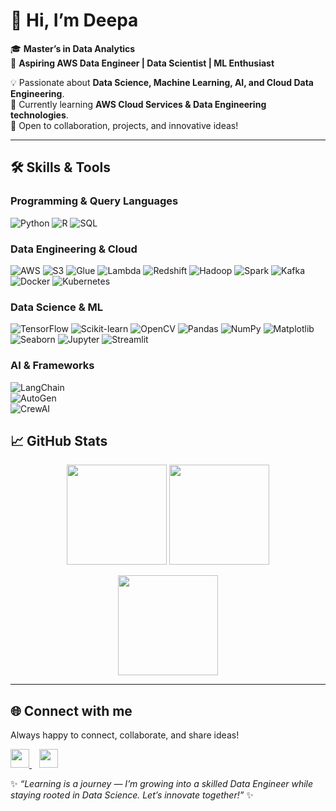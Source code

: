 # 👋 Hi, I’m Deepa  

🎓 **Master’s in Data Analytics**  
🚀 **Aspiring AWS Data Engineer | Data Scientist | ML Enthusiast**  

💡 Passionate about **Data Science, Machine Learning, AI, and Cloud Data Engineering**.  
🌱 Currently learning **AWS Cloud Services & Data Engineering technologies**.  
🤝 Open to collaboration, projects, and innovative ideas!  

---

## 🛠️ Skills & Tools  

### Programming & Query Languages  
![Python](https://img.shields.io/badge/Python-blue?logo=python&logoColor=white&style=flat-square)
![R](https://img.shields.io/badge/R-276DC3?logo=r&logoColor=white&style=flat-square)
![SQL](https://img.shields.io/badge/SQL-4479A1?logo=postgresql&logoColor=white&style=flat-square)

### Data Engineering & Cloud  
![AWS](https://img.shields.io/badge/AWS-232F3E?logo=amazonaws&logoColor=white&style=flat-square)
![S3](https://img.shields.io/badge/S3-569A31?logo=amazons3&logoColor=white&style=flat-square)
![Glue](https://img.shields.io/badge/Glue-FF9900?logo=amazonaws&logoColor=white&style=flat-square)
![Lambda](https://img.shields.io/badge/Lambda-FF9900?logo=awslambda&logoColor=white&style=flat-square)
![Redshift](https://img.shields.io/badge/Redshift-8C4FFF?logo=amazonredshift&logoColor=white&style=flat-square)
![Hadoop](https://img.shields.io/badge/Hadoop-66CCFF?logo=apachehadoop&logoColor=black&style=flat-square)
![Spark](https://img.shields.io/badge/Spark-E25A1C?logo=apachespark&logoColor=white&style=flat-square)
![Kafka](https://img.shields.io/badge/Kafka-231F20?logo=apachekafka&logoColor=white&style=flat-square)
![Docker](https://img.shields.io/badge/Docker-2496ED?logo=docker&logoColor=white&style=flat-square)
![Kubernetes](https://img.shields.io/badge/Kubernetes-326CE5?logo=kubernetes&logoColor=white&style=flat-square)

### Data Science & ML  
![TensorFlow](https://img.shields.io/badge/TensorFlow-FF6F00?logo=tensorflow&logoColor=white&style=flat-square)
![Scikit-learn](https://img.shields.io/badge/Scikit--Learn-F7931E?logo=scikitlearn&logoColor=white&style=flat-square)
![OpenCV](https://img.shields.io/badge/OpenCV-5C3EE8?logo=opencv&logoColor=white&style=flat-square)
![Pandas](https://img.shields.io/badge/Pandas-150458?logo=pandas&logoColor=white&style=flat-square)
![NumPy](https://img.shields.io/badge/NumPy-013243?logo=numpy&logoColor=white&style=flat-square)
![Matplotlib](https://img.shields.io/badge/Matplotlib-003B57?logo=plotly&logoColor=white&style=flat-square)
![Seaborn](https://img.shields.io/badge/Seaborn-4B77A9?logo=python&logoColor=white&style=flat-square)
![Jupyter](https://img.shields.io/badge/Jupyter-F37626?logo=jupyter&logoColor=white&style=flat-square)
![Streamlit](https://img.shields.io/badge/Streamlit-FF4B4B?logo=streamlit&logoColor=white&style=flat-square)

### AI & Frameworks   
![LangChain](https://img.shields.io/badge/LangChain-00A67E?style=flat-square&logo=chainlink&logoColor=white)  
![AutoGen](https://img.shields.io/badge/AutoGen-007ACC?style=flat-square&logo=autodesk&logoColor=white)  
![CrewAI](https://img.shields.io/badge/CrewAI-FF2D55?style=flat-square&logo=openai&logoColor=white)  



## 📈 GitHub Stats  

<p align="center">
  <img src="https://github-readme-stats.vercel.app/api?username=deepa-1802&show_icons=true&theme=tokyonight" height="160"/>
  <img src="https://streak-stats.demolab.com?user=deepa-1802&theme=tokyonight&hide_border=false" height="160"/>
</p>  

<p align="center">
  <img src="https://github-readme-stats.vercel.app/api/top-langs/?username=deepa-1802&layout=compact&theme=tokyonight" height="160"/>
</p>  

---

## 🌐 Connect with me
Always happy to connect, collaborate, and share ideas!
<p align="left">
  <a href="https://www.linkedin.com/in/deepa-kumar-7a7662286">
    <img src="https://skillicons.dev/icons?i=linkedin" width="30"/>
  </a>
  &nbsp;&nbsp;
  <a href="mailto:deepakumarppm@gmail.com">
    <img src="https://skillicons.dev/icons?i=gmail" width="30"/>
  </a>
</p>





✨ *“Learning is a journey — I’m growing into a skilled Data Engineer while staying rooted in Data Science. Let’s innovate together!”* ✨

